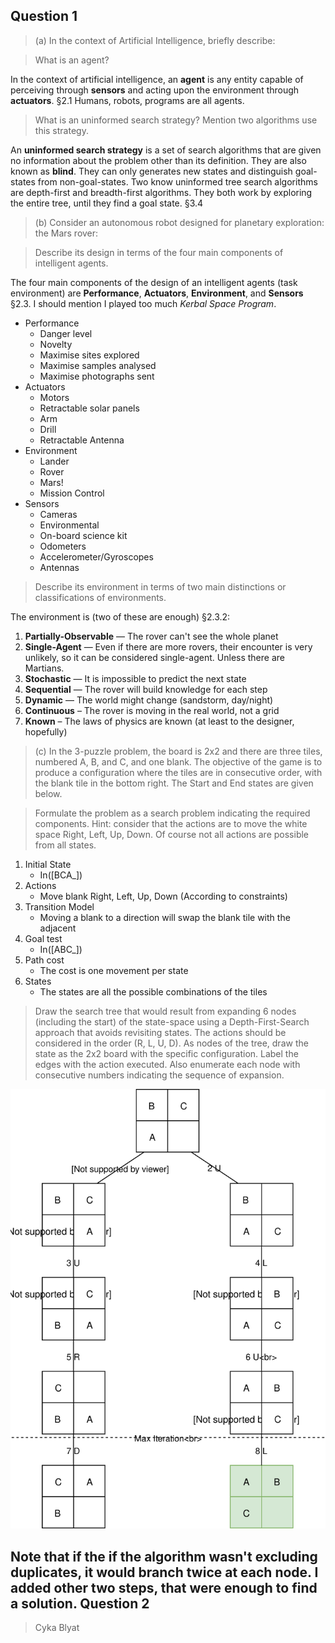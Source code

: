 Question 1
---------------

> (a) In the context of Artificial Intelligence, briefly describe:

> What is an agent?

In the context of artificial intelligence, an **agent** is any entity capable of perceiving through **sensors** and acting upon the environment through **actuators**. §2.1 Humans, robots, programs are all agents.

> What is an uninformed search strategy? Mention two algorithms  use this strategy.

An **uninformed search strategy** is a set of search algorithms that are given no information about the problem other than its definition. They are also known as **blind**. They can only generates new states and distinguish goal-states from non-goal-states. Two know uninformed tree search algorithms are depth-first and breadth-first algorithms. They both work by exploring the entire tree, until they find a goal state. §3.4

> (b) Consider an autonomous robot designed for planetary exploration: the Mars rover:

> Describe its design in terms of the four main components of intelligent agents.

The four main components of the design of an intelligent agents (task environment) are **Performance**, **Actuators**, **Environment**, and **Sensors** §2.3. I should mention I played too much _Kerbal Space Program_.
- Performance
    - Danger level
    - Novelty
    - Maximise sites explored
    - Maximise samples analysed
    - Maximise photographs sent
- Actuators
    - Motors
    - Retractable solar panels
    - Arm
    - Drill
    - Retractable Antenna
- Environment
    - Lander
    - Rover
    - Mars!
    - Mission Control
- Sensors
    - Cameras
    - Environmental
    - On-board science kit
    - Odometers
    - Accelerometer/Gyroscopes
    - Antennas

>    Describe its environment in terms of two main distinctions or classifications of environments.

The environment is (two of these are enough) §2.3.2:
1. **Partially-Observable** — The rover can't see the whole planet
2. **Single-Agent** — Even if there are more rovers, their encounter is very unlikely, so it can be considered single-agent. Unless there are Martians.
3. **Stochastic** — It is impossible to predict the next state
4. **Sequential** — The rover will build knowledge for each step
5. **Dynamic** — The world might change (sandstorm, day/night)
6. **Continuous** – The rover is moving in the real world, not a grid
7. **Known** – The laws of physics are known (at least to the designer, hopefully)

> (c) In the 3-puzzle problem, the board is 2x2 and there are three tiles,
numbered A, B, and C, and one blank. The objective of the game is to
produce a configuration where the tiles are in consecutive order, with the
blank tile in the bottom right. The Start and End states are given below.

> Formulate the problem as a search problem indicating the required
components. Hint: consider that the actions are to move the white
space Right, Left, Up, Down. Of course not all actions are possible
from all states.

1. Initial State
    - In([BCA_])
2. Actions
    - Move blank Right, Left, Up, Down (According to constraints)
3. Transition Model
    - Moving a blank to a direction will swap the blank tile with the adjacent
4. Goal test
    - In([ABC_]) 
5. Path cost
    - The cost is one movement per state
6. States
    - The states are all the possible combinations of the tiles 

> Draw the search tree that would result from expanding 6 nodes
(including the start) of the state-space using a Depth-First-Search
approach that avoids revisiting states. The actions should be
considered in the order (R, L, U, D). As nodes of the tree, draw the
state as the 2x2 board with the specific configuration. Label the
edges with the action executed. Also enumerate each node with
consecutive numbers indicating the sequence of expansion.

![Diagram](exam-attempt-diagram.svg)

Note that if the if the algorithm wasn't excluding duplicates, it would branch twice at each node. I added other two steps, that were enough to find a solution.
Question 2
-----------------

> Cyka Blyat